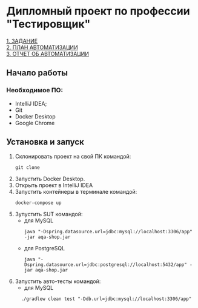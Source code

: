 # Дипломный проект по профессии "Тестировщик" #
[1. ЗАДАНИЕ](https://github.com/netology-code/qa-diploma/blob/master/README.md)  
[2. ПЛАН АВТОМАТИЗАЦИИ](https://github.com/PershikovAlex/Diplom/blob/main/documents/Plan.md)  
[3. ОТЧЕТ ОБ АВТОМАТИЗАЦИИ](https://github.com/PershikovAlex/Diplom/blob/main/documents/Summary.md)
## Начало работы ##
### Необходимое ПО:
* IntelliJ IDEA;
* Git
* Docker Desktop
* Google Chrome
## Установка и запуск ##
  1. Склонировать проект на свой ПК командой:  
     ```
     git clone
     ```   
  2. Запустить Docker Desktop.
  3. Открыть проект в IntelliJ IDEA  
  4. Запустить контейнеры в терминале командой:  
     ```
     docker-compose up
     ```
  5. Зупустить SUT командой:
     * для MySQL
       ```
       java "-Dspring.datasource.url=jdbc:mysql://localhost:3306/app" -jar aqa-shop.jar
       ```
     * для PostgreSQL
       ```
       java "-Dspring.datasource.url=jdbc:postgresql://localhost:5432/app" -jar aqa-shop.jar
       ```
  6. Запустить авто-тесты командой:
     * для MySQL
     ```
       ./gradlew clean test "-Ddb.url=jdbc:mysql://localhost:3306/app"
     ```
